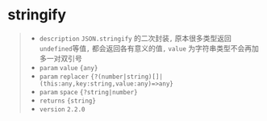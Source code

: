 # stringify

> - `description` `JSON.stringify` 的二次封装`,` 原本很多类型返回`undefined`等值`,` 都会返回各有意义的值`,` `value` 为字符串类型不会再加多一对双引号
> - `param` `value` `{any}`
> - `param` `replacer` `{?(number|string)[]|(this:any,key:string,value:any)=>any}`
> - `param` `space` `{?string|number}`
> - `returns` `{string}`
> - `version` `2.2.0`
